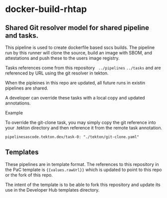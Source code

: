 # docker-build-rhtap

## Shared Git resolver model for shared pipeline and tasks. 
 
This pipeline is used to create dockerfile based sscs builds. The pipeline run by this runner will clone the source, build an image with SBOM, and attestations and push these to the users image registry.  

Tasks references come from this repository ` ../pipelines` `../tasks` and are referenced by URL using the git resolver in tekton. 
 
When the pipleines in this repo are updated, all future runs in existin pipelines are shared.

A developer can override these tasks with a local copy and updated annotations. 

Example 

To override the git-clone task, you may simply copy the git reference into your .tekton directory and then reference it from the remote task annotation. 

`pipelinesascode.tekton.dev/task-0: "./tekton/git-clone.yaml"` 

## Templates 
These pipelines are in template format. The references to this repository in the PaC template is `{{values.rawUrl}}` which is updated to point to this repo or the fork of this repo.

The intent of the template is to be able to fork this repository and update its use in the Developer Hub templates directory. 
